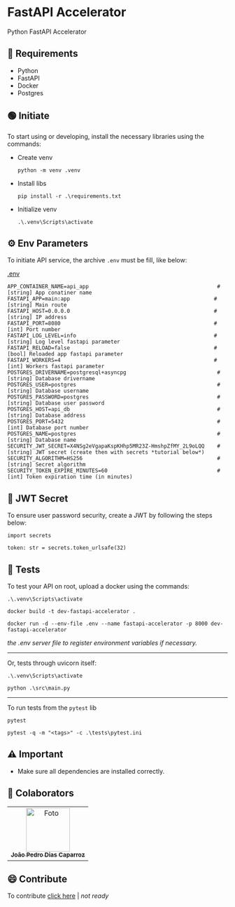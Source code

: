# FastAPI Accelerator
Python FastAPI Accelerator


## 🔩 Requirements

- Python
- FastAPI
- Docker
- Postgres


## 🟢 Initiate
To start using or developing, install the necessary libraries using the commands:


* Create venv
    ```
    python -m venv .venv
    ```

* Install libs
    ```
    pip install -r .\requirements.txt
    ```

* Initialize venv
    ```
    .\.venv\Scripts\activate
    ```


## ⚙️ Env Parameters

To initiate API service, the archive `.env` must be fill, like below:

[.env](/.env)
```
APP_CONTAINER_NAME=api_app                                         # [string] App conatiner name
FASTAPI_APP=main:app                                              # [string] Main route
FASTAPI_HOST=0.0.0.0                                              # [string] IP address
FASTAPI_PORT=8080                                                 # [int] Port number
FASTAPI_LOG_LEVEL=info                                            # [string] Log level fastapi parameter
FASTAPI_RELOAD=false                                              # [bool] Reloaded app fastapi parameter
FASTAPI_WORKERS=4                                                 # [int] Workers fastapi parameter
POSTGRES_DRIVERNAME=postgresql+asyncpg                             # [string] Database drivername 
POSTGRES_USER=postgres                                             # [string] Database username
POSTGRES_PASSWORD=postgres                                         # [string] Database user password
POSTGRES_HOST=api_db                                               # [string] Database address
POSTGRES_PORT=5432                                                 # [int] Database port number
POSTGRES_NAME=postgres                                             # [string] Database name
SECURITY_JWT_SECRET=X4NSg2eVgapaKspKHhp5MR23Z-HmshpZfMY_2L9oLQQ    # [string] JWT secret (create then with secrets *tutorial below*)
SECURITY_ALGORITHM=HS256                                           # [string] Secret algorithm
SECURITY_TOKEN_EXPIRE_MINUTES=60                                   # [int] Token expiration time (in minutes)
```


## 🔐 JWT Secret
To ensure user password security, create a JWT by following the steps below:
```
import secrets

token: str = secrets.token_urlsafe(32)
```


## 🧪 Tests

To test your API on root, upload a docker using the commands:
```
.\.venv\Scripts\activate
```
```
docker build -t dev-fastapi-accelerator .
```
```
docker run -d --env-file .env --name fastapi-accelerator -p 8000 dev-fastapi-accelerator
```
_the .env server file to register environment variables if necessary._

---

Or, tests through uvicorn itself:
```
.\.venv\Scripts\activate
```
```
python .\src\main.py    
```

---

To run tests from the `pytest` lib
```
pytest
```

```
pytest -q -m "<tags>" -c .\tests\pytest.ini
```


## ⚠️ Important

- Make sure all dependencies are installed correctly.


## 🤝 Colaborators

<table>
  <tr>
    <td align="center">
      <a href="https://www.linkedin.com/in/jo%C3%A3o-pedro-dias-caparroz-2b19a1161/" title="Linkedin Profile Icon">
        <img src="https://media.licdn.com/dms/image/C4D03AQHVyVT6CT6TFQ/profile-displayphoto-shrink_800_800/0/1595939105632?e=1724889600&v=beta&t=_pjNFXdW8VeM4IR5RhY9cgZ0NsAakg6EBEssgodCpwk" width="100px;" alt="Foto"/><br>
        <sub>
          <b>João Pedro Dias Caparroz</b>
        </sub>
      </a>
    </td>
  </tr>
</table>


## 😄 Contribute

To contribute [click here](/docs/CONTRIBUTING.md) | *not ready*

